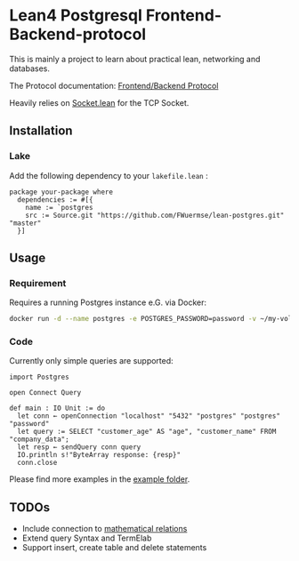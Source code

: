 # Lean4 Postgresql Frontend-Backend-protocol

This is mainly a project to learn about practical lean, networking and databases.

The Protocol documentation: [Frontend/Backend Protocol](https://www.postgresql.org/docs/9.3/protocol.html)

Heavily relies on [Socket.lean](https://github.com/xubaiw/Socket.lean) for the TCP Socket.

## Installation

### Lake

Add the following dependency to your `lakefile.lean` :

```lean
package your-package where
  dependencies := #[{
    name := `postgres
    src := Source.git "https://github.com/FWuermse/lean-postgres.git" "master"
  }]
```

## Usage

### Requirement

Requires a running Postgres instance e.G. via Docker:

```sh
docker run -d --name postgres -e POSTGRES_PASSWORD=password -v ~/my-volume:/var/lib/postgresql/data -p 5432:5432 postgres
```

### Code

Currently only simple queries are supported:

```lean
import Postgres

open Connect Query

def main : IO Unit := do
  let conn ← openConnection "localhost" "5432" "postgres" "postgres" "password"
  let query := SELECT "customer_age" AS "age", "customer_name" FROM "company_data";
  let resp ← sendQuery conn query
  IO.println s!"ByteArray response: {resp}"
  conn.close
```

Please find more examples in the [example folder](https://github.com/FWuermse/lean-postgres/tree/master/examples/open-connection).

## TODOs

- Include connection to [mathematical relations](https://github.com/hargoniX/lean-hm/blob/master/Hm/Relation.lean)
- Extend query Syntax and TermElab
- Support insert, create table and delete statements
